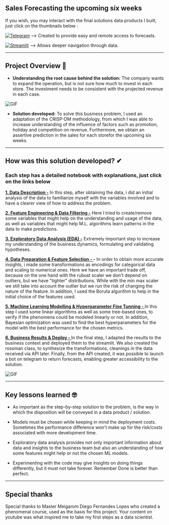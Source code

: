 ## Sales Forecasting the upcoming six weeks

If you wish, you may interact with the final solutions data products I built, just click on the thumbnails below :

[<img alt="Telegram" src="https://img.shields.io/badge/Telegram-2CA5E0?style=for-the-badge&logo=telegram&logoColor=white"/>](https://t.me/rossman_stores_bot) --> Created to provide easy and remote access to forecasts.

[<img alt="Streamlit" src="https://img.shields.io/badge/Streamlit-FF4B4B?style=for-the-badge&logo=Streamlit&logoColor=white"/>](https://rossmannforecast.herokuapp.com/) --> Allows deeper navigation through data.

-----

## Project Overview 🎯
* **Understanding the root cause behind the solution:**  The company wants to expand the operation, but is not sure how much to invest in each store. The investment needs to be consistent with the projected revenue in each case.

![GIF](http://g.recordit.co/RqjjyMKjmh.gif)

* **Solution developed:** To solve this business problem, I used an adaptation of the CRISP-DM methodology, from which I was able to increase understanding of the influence of factors such as promotion, holiday and competition on revenue. Furthermore, we obtain an assertive prediction in the sales for each storefor the upcoming
six weeks.
 
-----

## How was this solution developed? ✔
### Each step has a detailed notebook with explanations, just click on the links below

**[1. Data Description -](https://github.com/mattmagrin/Sales-Forecast/blob/main/notebooks/1_data_description.ipynb)** In this step, after obtaining the data, i did an initial analysis of the data to familiarize myself with the variables involved and to have a clearer view of how to address the problem.


**[2. Feature Engineering & Data Filtering -](https://github.com/mattmagrin/Sales-Forecast/blob/main/notebooks/2_feature_engineering___data_filtering.ipynb)** Here I tried to create/remove some variables that might help on the understanding and usage of the data, as well as variables that might help M.L. algorithms learn patterns in the data to make predictions.


**[3. Exploratory Data Analysis (EDA) -](https://github.com/mattmagrin/Sales-Forecast/blob/main/notebooks/3_%20exploratory_data_analysis_EDA.ipynb)** Extremely important step to increase my understanding of the business dynamics, formulating and validating hypotheses.


**[4. Data Preparation & Feature Selection - ](https://github.com/mattmagrin/Sales-Forecast/blob/main/notebooks/4_data_prep___feature_selection.ipynb) -** In order to obtain more accurate insights, i made some transformations as encodings for categorical data and scaling to numerical ones. Here we have an important trade off, because on the one hand with the rubust scaler we don't depend on outliers, but we have "tighter" distributions. While with the min max scaler we still take into account the outlier but we run the risk of changing the nature of the feature. In addition, I used the Boruta algorithm to help in the initial choice of the features used.


**[5. Machine Learning Modelling & Hyperparameter Fine Tunning - ](https://github.com/mattmagrin/Sales-Forecast/blob/main/notebooks/5_modelling___fine_tunning.ipynb)** In this step I used some linear algorithms as well as some tree-based ones, to verify if the phenomena could be modeled linearly or not. In addition, Bayesian optimization was used to find the best hyperparameters for the model with the best performance for the chosen metrics.


**[6. Business Results & Deploy - ](https://github.com/mattmagrin/Sales-Forecast/blob/main/notebooks/6_business_results___deployment.ipynb)** In the final step, I adapted the results to the business context and deployed them to the streamlit. We also created the rossman class, to synthesize the transformations, cleanings in the data received via API later. Finally, from the API created, it was possible to launch a bot on telegram to return forecasts, enabling greater accessibility to the solution.

![GIF](https://im2.ezgif.com/tmp/ezgif-2-c50ad90410.gif)

-----

## Key lessons learned 🤓

*   As important as the step-by-step solution to the problem, is the way in which the disposition will be conveyed in a data product / solution.

*   Models must be chosen while keeping in mind the deployment costs. Sometimes the performance difference won't make up for the risk/costs associated with more development time.

*   Exploratory data analysis provides not only important information about data and insights to the business team but also an understanding of how some features might help or not the chosen ML models.

*   Experimenting with the code may give insights on doing things differently, but it must not take forever. Remember Done is better than perfect.

-----

## Special thanks

Special thanks to Master Meigarom Diego Fernandes Lopes who created a phenomenal course, used as the basis for this project. Your content on youtube was what inspired me to take my first steps as a data scientist.
